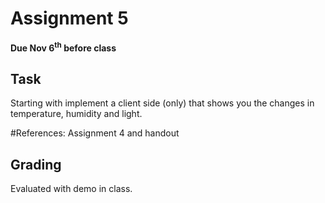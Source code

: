 # Assignment 5
**Due Nov 6<sup>th</sup> before class**

## Task 
Starting with
implement a client side (only) that shows you the changes in
temperature, humidity and light. 

#References:
 Assignment 4 and handout


## Grading
Evaluated with demo in class.
